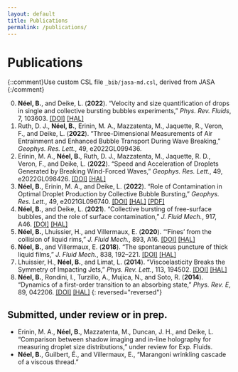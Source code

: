 ```yaml
---
layout: default
title: Publications
permalink: /publications/
---
```



Publications
============
{::comment}Use custom CSL file `_bib/jasa-md.csl`, derived from JASA {:/comment}

0. **Néel, B.**, and Deike, L. (**2022**). “Velocity and size quantification of drops in single and collective bursting bubbles experiments,” *Phys. Rev. Fluids*, 7, 103603. [[DOI]](https://doi.org/10.1103/PhysRevFluids.7.103603) [[HAL]](https://hal.science/hal-03919715)
0. Ruth, D. J., **Néel, B.**, Erinin, M. A., Mazzatenta, M., Jaquette, R., Veron, F., and Deike, L. (**2022**). “Three-Dimensional Measurements of Air Entrainment and Enhanced Bubble Transport During Wave Breaking,” *Geophys. Res. Lett.*, 49, e2022GL099436.
0. Erinin, M. A., **Néel, B.**, Ruth, D. J., Mazzatenta, M., Jaquette, R. D., Veron, F., and Deike, L. (**2022**). “Speed and Acceleration of Droplets Generated by Breaking Wind-Forced Waves,” *Geophys. Res. Lett.*, 49, e2022GL098426. [[DOI]](https://doi.org/10.1029/2022GL098426) [[HAL]](https://hal.science/hal-03919864)
0. **Néel, B.**, Erinin, M. A., and Deike, L. (**2022**). “Role of Contamination in Optimal Droplet Production by Collective Bubble Bursting,” *Geophys. Res. Lett.*, 49, e2021GL096740. [[DOI]](https://doi.org/10.1029/2021GL096740) [[HAL]](https://hal.science/hal-03920235) [[PDF]](/papers/Neel2022a.pdf)
0. **Néel, B.**, and Deike, L. (**2021**). “Collective bursting of free-surface bubbles, and the role of surface contamination,” *J. Fluid Mech.*, 917, A46. [[DOI]](https://doi.org/10.1017/jfm.2021.272) [[HAL]](https://hal.science/hal-03919918)
0. **Néel, B.**, Lhuissier, H., and Villermaux, E. (**2020**). “‘Fines’ from the collision of liquid rims,” *J. Fluid Mech.*, 893, A16. [[DOI]](https://doi.org/10.1017/jfm.2020.235) [[HAL]](https://hal.science/hal-03033629)
0. **Néel, B.**, and Villermaux, E. (**2018**). “The spontaneous puncture of thick liquid films,” *J. Fluid Mech.*, 838, 192–221. [[DOI]](https://doi.org/10.1017/jfm.2017.877) [[HAL]](https://hal.science/hal-01760521)
0. Lhuissier, H., **Néel, B.**, and Limat, L. (**2014**). “Viscoelasticity Breaks the Symmetry of Impacting Jets,” *Phys. Rev. Lett.*, 113, 194502. [[DOI]](https://doi.org/10.1103/PhysRevLett.113.194502) [[HAL]](https://hal.science/hal-01441563)
0. **Néel, B.**, Rondini, I., Turzillo, A., Mujica, N., and Soto, R. (**2014**). “Dynamics of a first-order transition to an absorbing state,” *Phys. Rev. E*, 89, 042206. [[DOI]](https://doi.org/10.1103/PhysRevE.89.042206) [[HAL]](https://hal.science/hal-03920051)
{: reversed="reversed"}



Submitted, under review or in prep.
-----------------------------------
* Erinin, M. A., **Néel, B.**, Mazzatenta, M., Duncan, J. H., and Deike, L. “Comparison between shadow imaging and in-line holography for measuring droplet size distributions,” under review for Exp. Fluids.
* **Néel, B.**, Guilbert, É., and Villermaux, E., “Marangoni wrinkling cascade of a viscous thread.”

